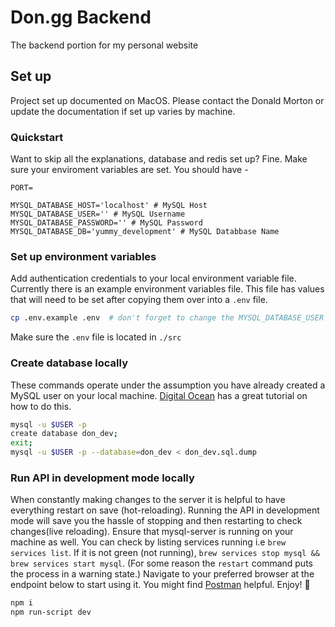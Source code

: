 # Don.gg Backend
The backend portion for my personal website

## Set up
Project set up documented on MacOS. Please contact the Donald Morton or update the documentation if set up varies by machine.


### Quickstart
Want to skip all the explanations, database and redis set up? Fine. Make sure your enviroment variables are set. You should have -

```
PORT=

MYSQL_DATABASE_HOST='localhost' # MySQL Host
MYSQL_DATABASE_USER='' # MySQL Username
MYSQL_DATABASE_PASSWORD='' # MySQL Password
MYSQL_DATABASE_DB='yummy_development' # MySQL Databbase Name
```

### Set up environment variables
Add authentication credentials to your local environment variable file. Currently there is an example environment variables file. This file has values that will need to be set after copying them over into a `.env` file.
```sh
cp .env.example .env  # don't forget to change the MYSQL_DATABASE_USER and MYSQL_DATABASE_PASSWORD variables!
```

Make sure the `.env` file is located in `./src`

### Create database locally
These commands operate under the assumption you have already created a MySQL user on your local machine. [Digital Ocean](https://www.digitalocean.com/community/tutorials/how-to-create-a-new-user-and-grant-permissions-in-mysql) has a great tutorial on how to do this.
```sh
mysql -u $USER -p
create database don_dev;
exit;
mysql -u $USER -p --database=don_dev < don_dev.sql.dump
```

### Run API in development mode locally
When constantly making changes to the server it is helpful to have everything restart on save (hot-reloading). Running the API in development mode will save you the hassle of stopping and then restarting to check changes(live reloading). Ensure that mysql-server is running on your machine as well. You can check by listing services running i.e `brew services list`. If it is not green (not running), `brew services stop mysql && brew services start mysql`. (For some reason the `restart` command puts the process in a warning state.) Navigate to your preferred browser at the endpoint below to start using it. You might find [Postman](https://www.getpostman.com/apps) helpful. Enjoy! :tada:
```sh
npm i
npm run-script dev
```

